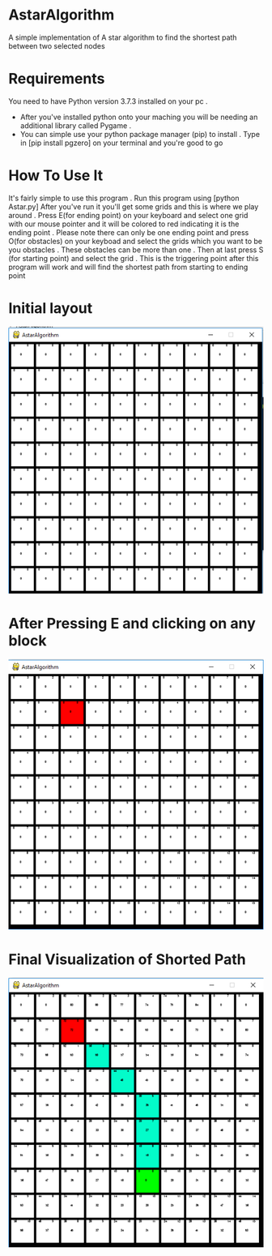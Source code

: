 # AstarAlgorithm
A simple implementation of A star algorithm to find the shortest path between two selected nodes

# Requirements
You need to have Python version 3.7.3 installed on your pc . 
- After you've installed python onto your maching you will be needing an additional library called Pygame .
- You can simple use your python package manager (pip) to install . Type in [pip install pgzero] on your terminal and you're good to go

# How To Use It 
It's fairly simple to use this program . Run this program using [python Astar.py]
After you've run it you'll get some grids and this is where we play around . Press E(for ending point) on your keyboard and select one grid with our mouse pointer and it will be colored to red indicating it is the ending point . Please note there can only be one ending point and press O(for obstacles) on your keyboad and select the grids which you want to be you obstacles . These obstacles can be more than one . Then at last press S (for starting point) and select the grid . This is the triggering point after this program will work and will find the shortest path from starting to ending point 

# Initial layout
![Initial](img/img1.PNG)

# After Pressing E and clicking on any block
![Initial](img/img2.PNG)

# Final Visualization of Shorted Path
![Initial](img/img3.PNG)
